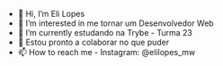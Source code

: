 - 👋 Hi, I’m Eli Lopes
- 👀 I’m interested in  me  tornar um Desenvolvedor Web
- 🌱 I’m currently  estudando na Trybe - Turma 23
- 💞️ Estou pronto a colaborar no que puder
- 📫 How to reach me  - Instagram: @elilopes_mw

<!---
elopesc/elopesc is a ✨ special ✨ repository because its `README.md` (this file) appears on your GitHub profile.
You can click the Preview link to take a look at your changes.
--->

